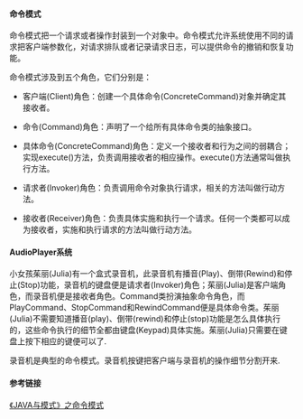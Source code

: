 #### 命令模式
命令模式把一个请求或者操作封装到一个对象中。命令模式允许系统使用不同的请求把客户端参数化，对请求排队或者记录请求日志，可以提供命令的撤销和恢复功能。

命令模式涉及到五个角色，它们分别是：

* 客户端(Client)角色：创建一个具体命令(ConcreteCommand)对象并确定其接收者。

* 命令(Command)角色：声明了一个给所有具体命令类的抽象接口。

* 具体命令(ConcreteCommand)角色：定义一个接收者和行为之间的弱耦合；实现execute()方法，负责调用接收者的相应操作。execute()方法通常叫做执行方法。

* 请求者(Invoker)角色：负责调用命令对象执行请求，相关的方法叫做行动方法。

* 接收者(Receiver)角色：负责具体实施和执行一个请求。任何一个类都可以成为接收者，实施和执行请求的方法叫做行动方法。


#### AudioPlayer系统
小女孩茱丽(Julia)有一个盒式录音机，此录音机有播音(Play)、倒带(Rewind)和停止(Stop)功能，录音机的键盘便是请求者(Invoker)角色；茱丽(Julia)是客户端角色，而录音机便是接收者角色。Command类扮演抽象命令角色，而PlayCommand、StopCommand和RewindCommand便是具体命令类。茱丽(Julia)不需要知道播音(play)、倒带(rewind)和停止(stop)功能是怎么具体执行的，这些命令执行的细节全都由键盘(Keypad)具体实施。茱丽(Julia)只需要在键盘上按下相应的键便可以了.

录音机是典型的命令模式。录音机按键把客户端与录音机的操作细节分割开来.



#### 参考链接

[《JAVA与模式》之命令模式](https://www.cnblogs.com/java-my-life/archive/2012/06/01/2526972.html)

